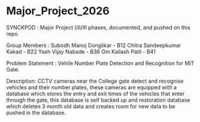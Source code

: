 # Major_Project_2026
SYNCKPOD : Major Project I/II/III phases, documented, and pushed on this repo.

Group Members :
Subodh Manoj Donglikar - B12
Chitra Sandeepkumar Kakad - B22
Yash Vijay Nabade - B36
Om Kailash Patil - B41

Problem Statement : Vehile Number Plate Detection and Recognition for MIT Gate.

Description: CCTV cameras near the College gate detect and recognise vehicles and their number plates, these
cameras are equipped with a database which stores the entry and exit times of the vehicles that enter through the gate,
this database is self backed up and restoration database which deletes 3 month old data and creates room for new data to be pushed in the database.
